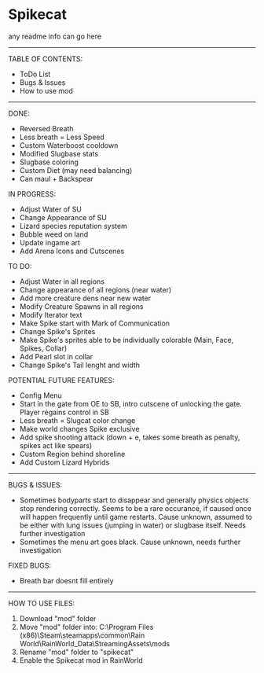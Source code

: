 # Spikecat
any readme info can go here

----------------------
TABLE OF CONTENTS:
- ToDo List
- Bugs & Issues
- How to use mod
----------------------

DONE:
- Reversed Breath
- Less breath = Less Speed
- Custom Waterboost cooldown
- Modified Slugbase stats
- Slugbase coloring
- Custom Diet (may need balancing)
- Can maul + Backspear


IN PROGRESS:
- Adjust Water of SU
- Change Appearance of SU
- Lizard species reputation system
- Bubble weed on land
- Update ingame art
- Add Arena Icons and Cutscenes

TO DO:
- Adjust Water in all regions
- Change appearance of all regions (near water)
- Add more creature dens near new water
- Modify Creature Spawns in all regions
- Modify Iterator text
- Make Spike start with Mark of Communication
- Change Spike's Sprites
- Make Spike's sprites able to be individually colorable (Main, Face, Spikes, Collar)
- Add Pearl slot in collar
- Change Spike's Tail lenght and width


POTENTIAL FUTURE FEATURES:
- Config Menu
- Start in the gate from OE to SB, intro cutscene of unlocking the gate. Player regains control in SB
- Less breath = Slugcat color change
- Make world changes Spike exclusive
- Add spike shooting attack (down + e, takes some breath as penalty, spikes act like spears)
- Custom Region behind shoreline
- Add Custom Lizard Hybrids

-------------------------------------

BUGS & ISSUES:
- Sometimes bodyparts start to disappear and generally physics objects stop rendering correctly. Seems to be a rare occurance, if caused once will happen frequently until game restarts. Cause unknown, assumed to be either with lung issues (jumping in water) or slugbase itself. Needs further investigation
- Sometimes the menu art goes black. Cause unknown, needs further investigation

FIXED BUGS:
- Breath bar doesnt fill entirely

-------------------------------------

HOW TO USE FILES:
1) Download "mod" folder
2) Move "mod" folder into: C:\Program Files (x86)\Steam\steamapps\common\Rain World\RainWorld_Data\StreamingAssets\mods
3) Rename "mod" folder to "spikecat"
4) Enable the Spikecat mod in RainWorld

